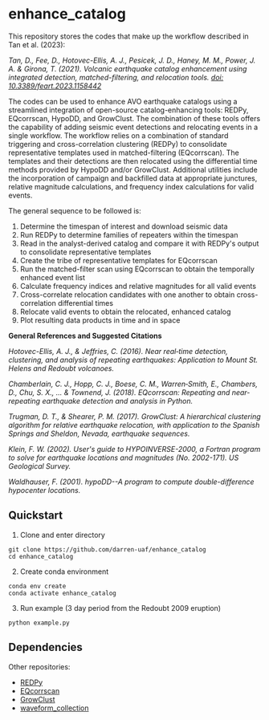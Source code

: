 enhance_catalog
============

This repository stores the codes that make up the workflow described in Tan et al. (2023): 

*Tan, D., Fee, D., Hotovec-Ellis, A. J., Pesicek, J. D., Haney, M. M., Power, J. A. & Girona, T. (2021). Volcanic earthquake catalog enhancement using integrated detection, matched-filtering, and relocation tools. [doi: 10.3389/feart.2023.1158442](https://doi.org/10.3389/feart.2023.1158442)*

The codes can be used to enhance AVO earthquake catalogs using a streamlined integration of open-source catalog-enhancing tools: REDPy, EQcorrscan, HypoDD, and GrowClust. The combination of these tools offers the capability of adding seismic event detections and relocating events in a single workflow. The workflow relies on a combination of standard triggering and cross-correlation clustering (REDPy) to consolidate representative templates used in matched-filtering (EQcorrscan). The templates and their detections are then relocated using the differential time methods provided by HypoDD and/or GrowClust. Additional utilities include the incorporation of campaign and backfilled data at appropriate junctures, relative magnitude calculations, and frequency index calculations for valid events.

The general sequence to be followed is:
1. Determine the timespan of interest and download seismic data
2. Run REDPy to determine families of repeaters within the timespan
3. Read in the analyst-derived catalog and compare it with REDPy's output to consolidate representative templates
4. Create the tribe of representative templates for EQcorrscan
5. Run the matched-filter scan using EQcorrscan to obtain the temporally enhanced event list
6. Calculate frequency indices and relative magnitudes for all valid events
7. Cross-correlate relocation candidates with one another to obtain cross-correlation differential times
8. Relocate valid events to obtain the relocated, enhanced catalog
9. Plot resulting data products in time and in space



**General References and Suggested Citations**

*Hotovec-Ellis, A. J., & Jeffries, C. (2016). Near real‐time detection, clustering, and analysis of repeating earthquakes: Application to Mount St. Helens and Redoubt volcanoes.*

*Chamberlain, C. J., Hopp, C. J., Boese, C. M., Warren‐Smith, E., Chambers, D., Chu, S. X., ... & Townend, J. (2018). EQcorrscan: Repeating and near‐repeating earthquake detection and analysis in Python.*

*Trugman, D. T., & Shearer, P. M. (2017). GrowClust: A hierarchical clustering algorithm for relative earthquake relocation, with application to the Spanish Springs and Sheldon, Nevada, earthquake sequences.*

*Klein, F. W. (2002). User's guide to HYPOINVERSE-2000, a Fortran program to solve for earthquake locations and magnitudes (No. 2002-171). US Geological Survey.*

*Waldhauser, F. (2001). hypoDD--A program to compute double-difference hypocenter locations.*

Quickstart
----------

1. Clone and enter directory

```
git clone https://github.com/darren-uaf/enhance_catalog
cd enhance_catalog
```

2. Create conda environment

```
conda env create
conda activate enhance_catalog
```

3. Run example (3 day period from the Redoubt 2009 eruption)

```
python example.py
```

Dependencies
------------

Other repositories:
* [REDPy](https://github.com/ahotovec/REDPy)
* [EQcorrscan](https://github.com/eqcorrscan/EQcorrscan)
* [GrowClust](https://github.com/dttrugman/GrowClust)
* [waveform_collection](https://github.com/uafgeotools/waveform_collection)


<!--stackedit_data:
eyJwcm9wZXJ0aWVzIjoiZXh0ZW5zaW9uczpcbiAgcHJlc2V0Oi
BnZm1cbiAgbWFya2Rvd246XG4gICAgYnJlYWtzOiBmYWxzZVxu
IiwiaGlzdG9yeSI6WzYxMTk4MTkwMCwxOTg3MzQ1MzEwLDQzMD
M3MzM1OSw0MzAzNzMzNTldfQ==
-->
